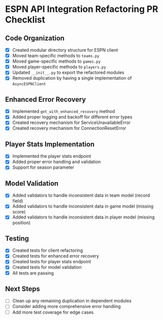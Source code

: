 # ESPN API Integration Refactoring PR Checklist

## Code Organization
- [x] Created modular directory structure for ESPN client
- [x] Moved team-specific methods to `teams.py`
- [x] Moved game-specific methods to `games.py`
- [x] Moved player-specific methods to `players.py`
- [x] Updated `__init__.py` to export the refactored modules
- [x] Removed duplication by having a single implementation of `AsyncESPNClient`

## Enhanced Error Recovery
- [x] Implemented `get_with_enhanced_recovery` method
- [x] Added proper logging and backoff for different error types
- [x] Created recovery mechanism for ServiceUnavailableError
- [x] Created recovery mechanism for ConnectionResetError

## Player Stats Implementation
- [x] Implemented the player stats endpoint
- [x] Added proper error handling and validation
- [x] Support for season parameter

## Model Validation
- [x] Added validators to handle inconsistent data in team model (record field)
- [x] Added validators to handle inconsistent data in game model (missing score)
- [x] Added validators to handle inconsistent data in player model (missing position)

## Testing
- [x] Created tests for client refactoring
- [x] Created tests for enhanced error recovery
- [x] Created tests for player stats endpoint
- [x] Created tests for model validation
- [x] All tests are passing

## Next Steps
- [ ] Clean up any remaining duplication in dependent modules
- [ ] Consider adding more comprehensive error handling
- [ ] Add more test coverage for edge cases
